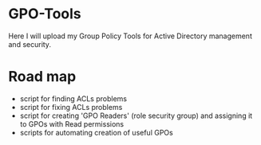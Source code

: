# GPO-Tools

Here I will upload my Group Policy Tools for Active Directory management and security. 

# Road map

- script for finding ACLs problems 
- script for fixing ACLs problems
- script for creating 'GPO Readers' (role security group) and assigning it to GPOs with Read permissions
- scripts for automating creation of useful GPOs
